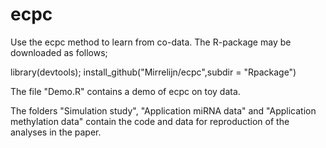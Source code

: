 # ecpc
Use the ecpc method to learn from co-data.
The R-package may be downloaded as follows;

library(devtools); install_github("Mirrelijn/ecpc",subdir = "Rpackage")

The file "Demo.R" contains a demo of ecpc on toy data.

The folders "Simulation study", "Application miRNA data" and "Application methylation data" contain the code and data for reproduction of the analyses in the paper.


